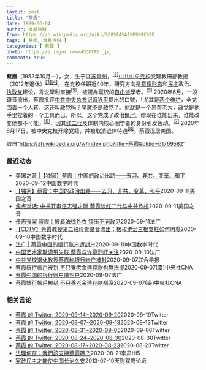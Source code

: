 ```yaml
---
layout: post
title: "蔡霞"
date: 1989-06-04
author: 维基百科
from: https://zh.wikipedia.org/wiki/%E8%94%A1%E9%9C%9E
tags: [ 蔡霞, 维基百科 ]
categories: [ 蔡霞 ]
photo: https://i.imgur.com/453DCFD.jpg
comments: true
---
```

<div class="mw-parser-output">
<p><b>蔡霞</b>（1952年10月<span class="useeditintro" title="Template:BLP editintro">－</span>），女，生于<a href="/wiki/%E6%B1%9F%E8%8B%8F" class="mw-redirect" title="江苏">江苏</a><a href="/wiki/%E5%B8%B8%E5%B7%9E" class="mw-redirect" title="常州">常州</a>，<sup id="cite_ref-tsyzm_2-1" class="reference"><a href="#cite_note-tsyzm-2">[2]</a></sup><a href="/wiki/%E4%B8%AD%E5%85%B1%E4%B8%AD%E5%A4%AE%E5%85%9A%E6%A0%A1" title="中共中央党校">中共中央党校</a>党建教研部教授（2012年退休）<sup id="cite_ref-3" class="reference"><a href="#cite_note-3">[3]</a></sup><sup id="cite_ref-4" class="reference"><a href="#cite_note-4">[4]</a></sup>。 在党校任职近40年，研究方向是<a href="/wiki/%E6%84%8F%E8%AF%86%E5%BD%A2%E6%80%81" class="mw-redirect" title="意识形态">意识形态</a>和<a href="/wiki/%E6%B0%91%E4%B8%BB" title="民主">民主</a>政治、<a href="/wiki/%E5%9F%B7%E6%94%BF%E9%BB%A8" title="執政黨">执政党</a>建设，言说犀利直接<sup id="cite_ref-dq_5-0" class="reference"><a href="#cite_note-dq-5">[5]</a></sup>，被視為黨校的<a href="/wiki/%E8%87%AA%E7%94%B1%E4%B8%BB%E7%BE%A9" class="mw-redirect" title="自由主義">自由派</a>學者。<sup id="cite_ref-dq_5-1" class="reference"><a href="#cite_note-dq-5">[5]</a></sup> 2020年6月，一段錄音流出，蔡霞批评<a href="/wiki/%E4%B8%AD%E5%9B%BD%E5%85%B1%E4%BA%A7%E5%85%9A%E4%B8%AD%E5%A4%AE%E5%A7%94%E5%91%98%E4%BC%9A%E6%80%BB%E4%B9%A6%E8%AE%B0" title="中国共产党中央委员会总书记">中共中央总书记</a><a href="/wiki/%E7%BF%92%E8%BF%91%E5%B9%B3" class="mw-redirect" title="習近平">習近平</a>提出的口號，「尤其是<a href="/wiki/%E4%B8%A4%E4%B8%AA%E7%BB%B4%E6%8A%A4" class="mw-redirect" title="两个维护">两个维护</a>，全党围着一个人转，这还叫政党吗？早就不是政党了。他就是一个<a href="/wiki/%E9%BB%91%E5%B8%AE" class="mw-redirect" title="黑帮">黑帮</a>老大，政党是他手里捏着的一个工具而已，所以，这个党成了政治<a href="/wiki/%E5%83%B5%E5%B0%B8" class="mw-redirect" title="僵尸">僵尸</a>。你现在谁能出来，谁能改变他都不可能」<sup id="cite_ref-VOA0818_6-0" class="reference"><a href="#cite_note-VOA0818-6">[6]</a></sup>，因其<a href="/w/index.php?title=%E7%BA%A2%E4%BA%8C%E4%BB%A3&amp;action=edit&amp;redlink=1" class="new" title="红二代（页面不存在）">红二代</a>及体制内核心圈学者的身份引发轰动。<sup id="cite_ref-bbc0818_7-0" class="reference"><a href="#cite_note-bbc0818-7">[7]</a></sup> 2020年8月17日，被中央党校开除党籍，并被取消退休待遇<sup id="cite_ref-开除_8-0" class="reference"><a href="#cite_note-开除-8">[8]</a></sup>。蔡霞现居美国。
</p>
</div><noscript><img src="//zh.wikipedia.org/wiki/Special:CentralAutoLogin/start?type=1x1" alt="" title="" width="1" height="1" style="border: none; position: absolute;"></noscript>
<div class="printfooter">取自“<a dir="ltr" href="https://zh.wikipedia.org/w/index.php?title=蔡霞&amp;oldid=61769582">https://zh.wikipedia.org/w/index.php?title=蔡霞&amp;oldid=61769582</a>”</div><div id="recent-news"><h3>最近动态</h3><ul><li><a href="https://nodebe4.github.io/waimei/2020-09-12/%E7%BE%8E%E5%9B%BD%E4%B9%8B%E9%9F%B3-%E7%8B%AC%E5%AE%B6-%E8%94%A1%E9%9C%9E-%E4%B8%AD%E5%9B%BD%E7%9A%84%E6%94%BF%E6%B2%BB%E5%87%BA%E8%B7%AF-%E5%8E%BB%E4%B9%A0-%E9%9D%9E%E5%85%B1-%E5%8F%98%E9%9D%A9-%E5%92%8C%E5%B9%B3" title="美国之音 |【独家】蔡霞：中国的政治出路——去习、非共、变革、和平—— 华盛顿 — 几年前，在一个中共“红二代”饭局上，话题谈到了反思。 有人说，我们应该反思到1989——天安门之后这个国家整个...">美国之音 |【独家】蔡霞：中国的政治出路——去习、非共、变革、和平</a><time>2020-09-12</time><a class="tag">中国数字时代</a></li>
<li><a href="https://nodebe4.github.io/waimei/2020-09-11/%E7%8B%AC%E5%AE%B6-%E8%94%A1%E9%9C%9E-%E4%B8%AD%E5%9B%BD%E7%9A%84%E6%94%BF%E6%B2%BB%E5%87%BA%E8%B7%AF-%E5%8E%BB%E4%B9%A0-%E9%9D%9E%E5%85%B1-%E5%8F%98%E9%9D%A9-%E5%92%8C%E5%B9%B3" title="【独家】蔡霞：中国的政治出路——去习、非共、变革、和平—— Fri, 11 Sep 2020 19:15:51 GMT 焦点对话：中共开审任志强之际 蔡霞谈红二代与中共危机 焦点对话: 中共开审...">【独家】蔡霞：中国的政治出路——去习、非共、变革、和平</a><time>2020-09-11</time><a class="tag">美国之音</a></li>
<li><a href="https://nodebe4.github.io/waimei/2020-09-11/%E7%84%A6%E7%82%B9%E5%AF%B9%E8%AF%9D-%E4%B8%AD%E5%85%B1%E5%BC%80%E5%AE%A1%E4%BB%BB%E5%BF%97%E5%BC%BA%E4%B9%8B%E9%99%85-%E8%94%A1%E9%9C%9E%E8%B0%88%E7%BA%A2%E4%BA%8C%E4%BB%A3%E4%B8%8E%E4%B8%AD%E5%85%B1%E5%8D%B1%E6%9C%BA" title="焦点对话: 中共开审任志强之际 蔡霞谈红二代与中共危机—— Fri, 11 Sep 2020 14:55:07 GMT 焦点对话：中共开审任志强之际 蔡霞谈红二代与中共危机 焦点对话: 中共开审...">焦点对话: 中共开审任志强之际 蔡霞谈红二代与中共危机</a><time>2020-09-11</time><a class="tag">美国之音</a></li>
<li><a href="https://nodebe4.github.io/waimei/2020-09-11/%E4%BB%BB%E5%BF%97%E5%BC%BA%E6%A1%88-%E8%94%A1%E9%9C%9E-%E6%8A%AB%E7%9D%80%E6%B3%95%E5%BE%8B%E5%A4%96%E8%A1%A3-%E9%95%87%E5%8E%8B%E4%B8%8D%E5%90%8C%E6%94%BF%E8%A7%81" title="任志强案 蔡霞：披着法律外衣 镇压不同政见—— 11/09/2020 - 15:31 因批评习近平是“黑帮老大”而被开除出党的前中共中央党校教授蔡霞的推特（蔡霞@realcaixia）今天针对北...">任志强案 蔡霞：披着法律外衣 镇压不同政见</a><time>2020-09-11</time><a class="tag">法广</a></li>
<li><a href="https://nodebe4.github.io/waimei/2020-09-10/CDTV-%E8%94%A1%E9%9C%9E%E6%95%99%E6%8E%88%E7%AC%AC%E4%BA%8C%E6%AE%B5%E7%8F%8D%E8%B4%B5%E5%BD%95%E9%9F%B3%E6%B5%81%E5%87%BA-%E6%9E%81%E6%9D%83%E7%BB%9F%E6%B2%BB%E4%B8%89%E6%A0%B9%E6%94%AF%E6%9F%B1%E5%A6%82%E4%BD%95%E5%9D%8D%E5%A1%8C" title="【CDTV】蔡霞教授第二段珍贵录音流出：极权统治三根支柱如何坍塌—— &nbsp; &nbsp; （文字整理或有疏漏，请以原声为准） 其实我们刚才仅仅是从人，从我们现在能采取的做法去说，当然就是眼前要做的事情，如果...">【CDTV】蔡霞教授第二段珍贵录音流出：极权统治三根支柱如何坍塌</a><time>2020-09-10</time><a class="tag">中国数字时代</a></li>
<li><a href="https://nodebe4.github.io/waimei/2020-09-10/%E6%B3%95%E5%B9%BF-%E8%94%A1%E9%9C%9E%E4%B8%AD%E5%9B%BD%E7%9A%84%E9%93%B6%E8%A1%8C%E8%B4%A6%E6%88%B7%E9%81%AD%E5%B0%81%E6%88%B7" title="法广 | 蔡霞中国的银行账户遭封户—— CDT编辑截自蔡霞twitter消息 被开除党籍的中共中央党校退休教授蔡霞今天推文说，她在中国的银行帐号被关闭，中共不只取消她的养老金，连存款都取不出，“...">法广 | 蔡霞中国的银行账户遭封户</a><time>2020-09-10</time><a class="tag">中国数字时代</a></li>
<li><a href="https://nodebe4.github.io/waimei/2020-09-10/%E4%B8%AD%E5%9B%BD%E8%89%BA%E6%9C%AF%E5%AE%B6%E8%80%BF%E6%BD%87%E7%94%B7%E5%A4%B1%E8%81%94-%E8%94%A1%E9%9C%9E%E4%B8%8E%E8%AE%B8%E7%AB%A0%E6%B6%A6%E5%90%81%E5%85%B3%E6%B3%A8" title="中国艺术家耿潇男失联 蔡霞与许章润吁关注—— 10/09/2020 - 11:52 前清华大学教授、因批评中共而一度遭到当局关押的许章润说，他的艺术家好友耿潇男星期三（9月9日）失联，可能已被中...">中国艺术家耿潇男失联 蔡霞与许章润吁关注</a><time>2020-09-10</time><a class="tag">法广</a></li>
<li><a href="https://nodebe4.github.io/waimei/2020-09-07/%E4%B8%AD%E5%85%B1%E5%85%9A%E6%A0%A1%E9%80%80%E4%BC%91%E6%95%99%E6%8E%88%E8%94%A1%E9%9C%9E%E7%A7%B0%E9%93%B6%E8%A1%8C%E5%B8%90%E6%88%B7%E8%A2%AB%E5%B0%81" title="中共党校退休教授蔡霞称银行帐户被封—— 被开除中共党籍的中共中央党校退休教授蔡霞说，她在中国的银行账号已被关闭，“之前的存款都取不出来了”。 蔡霞昨天在社交媒体推特上发文称，家人早前替她去银行取...">中共党校退休教授蔡霞称银行帐户被封</a><time>2020-09-07</time><a class="tag">联合早报</a></li>
<li><a href="https://nodebe4.github.io/waimei/2020-09-07/%E8%94%A1%E9%9C%9E%E9%8A%80%E8%A1%8C%E5%B8%B3%E6%88%B6%E8%A2%AB%E5%B0%81-%E4%B8%8D%E5%8F%AA%E9%A4%8A%E8%80%81%E9%87%91%E9%80%A3%E5%AD%98%E6%AC%BE%E4%B9%9F%E7%84%A1%E6%B3%95%E6%8F%90" title="蔡霞銀行帳戶被封 不只養老金連存款也無法提—— 遭開除黨籍的中共中央黨校退休教授蔡霞7日推文說，她在中國的銀行帳號被關閉，中共不只取消她的養老金，連存款都取不出。（中新社） （中央社記者張淑伶上...">蔡霞銀行帳戶被封 不只養老金連存款也無法提</a><time>2020-09-07</time><a class="tag">(臺)中央社CNA</a></li>
<li><a href="https://nodebe4.github.io/waimei/2020-09-07/%E8%94%A1%E9%9C%9E%E4%B8%AD%E5%9B%BD%E7%9A%84%E9%93%B6%E8%A1%8C%E8%B4%A6%E6%88%B7%E9%81%AD%E5%B0%81%E6%88%B7" title="蔡霞中国的银行账户遭封户—— 07/09/2020 - 17:49 被开除党籍的中共中央党校退休教授蔡霞今天推文说，她在中国的银行帐号被关闭，中共不只取消她的养老金，连存款都取不出，“人们永远想...">蔡霞中国的银行账户遭封户</a><time>2020-09-07</time><a class="tag">法广</a></li>
<li><a href="https://nodebe4.github.io/waimei/2020-09-07/%E8%94%A1%E9%9C%9E%E9%8A%80%E8%A1%8C%E5%B8%B3%E6%88%B6%E8%A2%AB%E5%B0%81-%E4%B8%8D%E5%8F%AA%E9%A4%8A%E8%80%81%E9%87%91%E9%80%A3%E5%AD%98%E6%AC%BE%E9%83%BD%E6%B2%92" title="蔡霞銀行帳戶被封 不只養老金連存款都沒—— （中央社記者張淑伶上海7日電）被開除黨籍的中共中央黨校退休教授蔡霞今天推文說，她在中國的銀行帳號被關閉，中共不只取消她的養老金，連存款都取不出，「人們...">蔡霞銀行帳戶被封  不只養老金連存款都沒</a><time>2020-09-07</time><a class="tag">(臺)中央社CNA</a></li>
</ul></div><div id="open-opinion"><h3>相关言论</h3><ul><li><a href="https://nodebe4.github.io/opinion/2020-09-19/realcaixia/" title="realcaixia">蔡霞 的 Twitter: 2020-09-14~2020-09-20</a><time>2020-09-19</time><a class="tag">Twitter</a></li>
<li><a href="https://nodebe4.github.io/opinion/2020-09-13/realcaixia/" title="realcaixia">蔡霞 的 Twitter: 2020-09-07~2020-09-13</a><time>2020-09-13</time><a class="tag">Twitter</a></li>
<li><a href="https://nodebe4.github.io/opinion/2020-09-06/realcaixia/" title="realcaixia">蔡霞 的 Twitter: 2020-08-31~2020-09-06</a><time>2020-09-06</time><a class="tag">Twitter</a></li>
<li><a href="https://nodebe4.github.io/opinion/2020-08-30/realcaixia/" title="realcaixia">蔡霞 的 Twitter: 2020-08-24~2020-08-30</a><time>2020-08-30</time><a class="tag">Twitter</a></li>
<li><a href="https://nodebe4.github.io/opinion/2020-08-23/realcaixia/" title="realcaixia">蔡霞 的 Twitter: 2020-08-17~2020-08-23</a><time>2020-08-23</time><a class="tag">Twitter</a></li>
<li><a href="https://nodebe4.github.io/opinion/2020-08-21/%E6%B3%95%E7%90%86%E4%BD%95%E5%9C%A8-%E6%88%91%E5%80%91%E8%A9%B2%E6%94%AF%E6%8C%81%E8%94%A1%E9%9C%9E%E5%97%8E/" title="李肃Hi5">法理何在：我們該支持蔡霞嗎？</a><time>2020-08-21</time><a class="tag">李肃Hi5</a></li>
<li><a href="https://nodebe4.github.io/opinion/2013-07-19/%E5%AE%AA%E6%94%BF%E6%B0%91%E4%B8%BB%E6%89%8D%E8%83%BD%E4%BD%BF%E4%B8%AD%E5%9B%BD%E9%95%BF%E6%B2%BB%E4%B9%85%E5%AE%89/" title="蔡霞">宪政民主才能使中国长治久安</a><time>2013-07-19</time><a class="tag">天则双周论坛</a></li>
</ul></div>